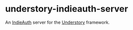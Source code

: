 # understory-indieauth-server

An [IndieAuth][0] server for the [Understory][1] framework.

[0]: https://indieauth.spec.indieweb.org
[1]: https://github.com/canopy/understory
